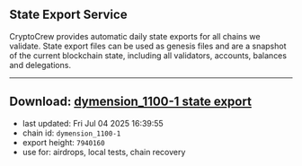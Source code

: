 ## State Export Service
CryptoCrew provides automatic daily state exports for all chains we validate. State export files can be used as genesis files and are a snapshot of the current blockchain state, including all validators, accounts, balances and delegations.

---
**Download: [dymension_1100-1 state export](https://dl-eu2.ccvalidators.com/SERVICE/dymension/dymension_1100-1_export_7940160.json)**
---

- last updated: Fri Jul 04 2025 16:39:55
- chain id: `dymension_1100-1`
- export height: `7940160`
- use for: airdrops, local tests, chain recovery
